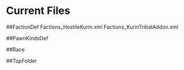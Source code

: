# Current Files

##FactionDef
Factions_HostileKurin.xml
Factions_KurinTribalAddon.xml

##PawnKindsDef

##Race

##TopFolder
